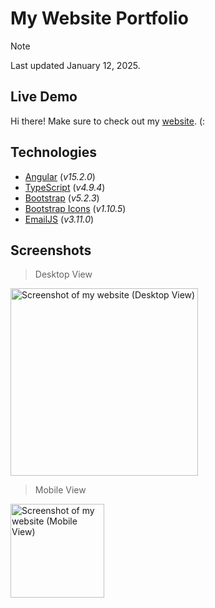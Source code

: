 # My Website Portfolio
> [!NOTE]
> Last updated January 12, 2025.

## Live Demo
Hi there! Make sure to check out my [website](https://victor-jr.com/). (:

## Technologies
- [Angular](https://angular.dev) (*v15.2.0*)
- [TypeScript](https://www.typescriptlang.org) (*v4.9.4*)
- [Bootstrap](https://getbootstrap.com) (*v5.2.3*)
- [Bootstrap Icons](https://icons.getbootstrap.com) (*v1.10.5*)
- [EmailJS](https://www.emailjs.com) (*v3.11.0*)

## Screenshots
> Desktop View
<img width="300" alt="Screenshot of my website (Desktop View)" src="https://github.com/user-attachments/assets/37ca3d33-ccf5-49ff-a970-21338ad44735">

> Mobile View
<img width="150" alt="Screenshot of my website (Mobile View)" src="https://github.com/user-attachments/assets/d2d6be13-0974-47fc-89fe-db6a057a77fc">

